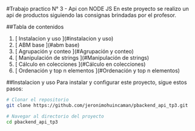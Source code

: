 #Trabajo practico N° 3 - Api con NODE JS
En este proyecto se realizo un api de productos siguiendo las consignas brindadas por el profesor.

##Tabla de contenidos
1. [ Instalacion y uso ](#instalacion y uso)
2. [ ABM base ](#abm base)
3. [ Agrupación y conteo ](#Agrupación y conteo)
4. [ Manipulación de strings ](#Manipulación de strings)
5. [ Cálculo en colecciones ](#Cálculo en colecciones)
6. [ Ordenación y top n elementos ](#Ordenación y top n elementos)

##Instalacion y uso
Para instalar y configurar este proyecto, sigue estos pasos:
```bash
# Clonar el repositorio
git clone https://github.com/jeronimohuincaman/pbackend_api_tp3.git

# Navegar al directorio del proyecto
cd pbackend_api_tp3
